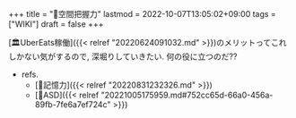 +++
title = "📝空間把握力"
lastmod = 2022-10-07T13:05:02+09:00
tags = ["WIKI"]
draft = false
+++

[🏛UberEats稼働]({{< relref "20220624091032.md" >}})のメリットってこれしかない気がするので, 深堀りしていきたい. 何の役に立つのだ??

-   refs.
    -   [📝記憶力]({{< relref "20220831232326.md" >}})
    -   [📝ASD]({{< relref "20221005175959.md#752cc65d-66a0-456a-89fb-7fe6a7ef724c" >}})
